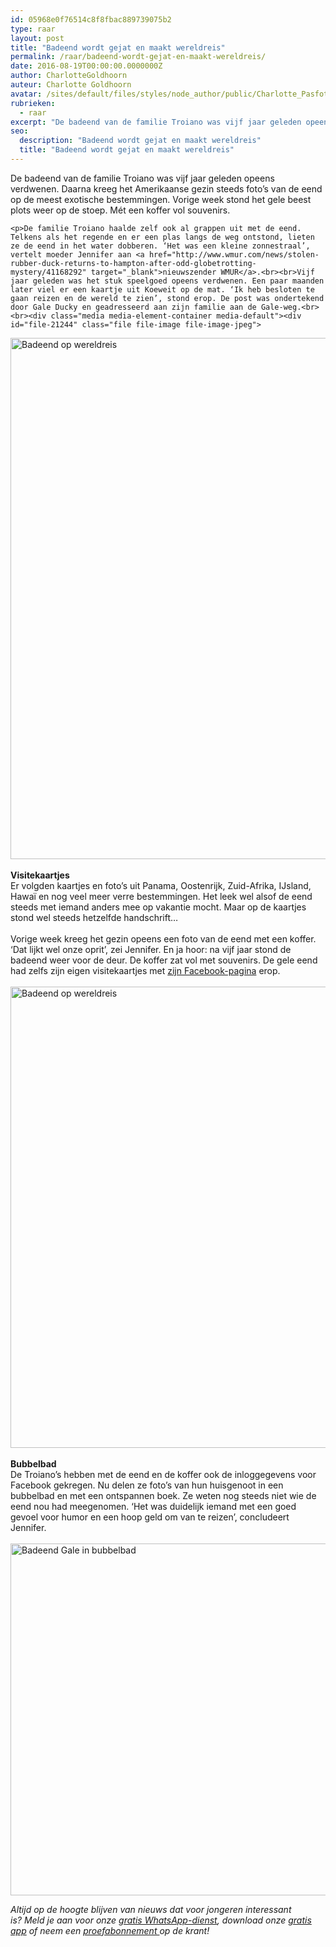 ```yaml
---
id: 05968e0f76514c8f8fbac889739075b2
type: raar
layout: post
title: "Badeend wordt gejat en maakt wereldreis"
permalink: /raar/badeend-wordt-gejat-en-maakt-wereldreis/
date: 2016-08-19T00:00:00.0000000Z
author: CharlotteGoldhoorn
auteur: Charlotte Goldhoorn
avatar: /sites/default/files/styles/node_author/public/Charlotte_PasfotoDSC01555%20EXTRA.jpg?itok=Uh1_j08g
rubrieken:
  - raar
excerpt: "De badeend van de familie Troiano was vijf jaar geleden opeens verdwenen. Daarna kreeg het Amerikaanse gezin steeds foto’s van de eend op de meest exotische bestemmingen. Vorige week stond het gele beest plots weer op de stoep. Mét een koffer vol souvenirs.  "
seo:
  description: "Badeend wordt gejat en maakt wereldreis"
  title: "Badeend wordt gejat en maakt wereldreis"
---
```

De badeend van de familie Troiano was vijf jaar geleden opeens verdwenen. Daarna kreeg het Amerikaanse gezin steeds foto’s van de eend op de meest exotische bestemmingen. Vorige week stond het gele beest plots weer op de stoep. Mét een koffer vol souvenirs.  

    <p>De familie Troiano haalde zelf ook al grappen uit met de eend. Telkens als het regende en er een plas langs de weg ontstond, lieten ze de eend in het water dobberen. ‘Het was een kleine zonnestraal’, vertelt moeder Jennifer aan <a href="http://www.wmur.com/news/stolen-rubber-duck-returns-to-hampton-after-odd-globetrotting-mystery/41168292" target="_blank">nieuwszender WMUR</a>.<br><br>Vijf jaar geleden was het stuk speelgoed opeens verdwenen. Een paar maanden later viel er een kaartje uit Koeweit op de mat. ‘Ik heb besloten te gaan reizen en de wereld te zien’, stond erop. De post was ondertekend door Gale Ducky en geadresseerd aan zijn familie aan de Gale-weg.<br><br><div class="media media-element-container media-default"><div id="file-21244" class="file file-image file-image-jpeg">

        
  
  <div class="content">
    <img alt="Badeend op wereldreis" title="Foto Facebook/galeducky" height="834" width="724" class="media-element file-default" src="/sites/default/files/Badeend%20zonnebril.jpg">  </div>

  
</div>
</div><br><strong>Visitekaartjes</strong><br>Er volgden kaartjes en foto’s uit Panama, Oostenrijk, Zuid-Afrika, IJsland, Hawaï en nog veel meer verre bestemmingen. Het leek wel alsof de eend steeds met iemand anders mee op vakantie mocht. Maar op de kaartjes stond wel steeds hetzelfde handschrift…<br><br>Vorige week kreeg het gezin opeens een foto van de eend met een koffer. ‘Dat lijkt wel onze oprit’, zei Jennifer. En ja hoor: na vijf jaar stond de badeend weer voor de deur. De koffer zat vol met souvenirs. De gele eend had zelfs zijn eigen visitekaartjes met <a href="https://www.facebook.com/galeducky" target="_blank">zijn Facebook-pagina</a> erop.<br><br><div class="media media-element-container media-default"><div id="file-21245" class="file file-image file-image-jpeg">

        
  
  <div class="content">
    <img alt="Badeend op wereldreis" title="Foto Facebook/galeducky" height="738" width="960" class="media-element file-default" src="/sites/default/files/Badeend%20waterval.jpg">  </div>

  
</div>
</div><br><strong>Bubbelbad</strong><br>De Troiano’s hebben met de eend en de koffer ook de inloggegevens voor Facebook gekregen. Nu delen ze foto’s van hun huisgenoot in een bubbelbad en met een ontspannen boek. Ze weten nog steeds niet wie de eend nou had meegenomen. ‘Het was duidelijk iemand met een goed gevoel voor humor en een hoop geld om van te reizen’, concludeert Jennifer.<br><br><div class="media media-element-container media-default"><div id="file-21246" class="file file-image file-image-jpeg">

        
  
  <div class="content">
    <img alt="Badeend Gale in bubbelbad" title="Foto Facebook/galeducky" height="563" width="850" class="media-element file-default" src="/sites/default/files/Badeend%20bubbelbad.jpg">  </div>

  
</div>
</div>
<p><em>Altijd op de hoogte blijven van nieuws dat voor jongeren interessant is? Meld je aan voor onze <a href="/whatsapp">gratis WhatsApp-dienst</a>, download onze <a href="/app">gratis app</a> of neem een <a href="https://abonneren.sevendays.nl/abonneren/abonnementen/ae/artikel">proefabonnement </a>op de krant!</em></p>  
